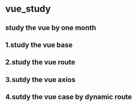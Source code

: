 # vue_study
## study the vue by one month
## 1.study the vue base
## 2.study the vue route
## 3.sutdy the vue axios
## 4.sutdy the vue case by dynamic route
